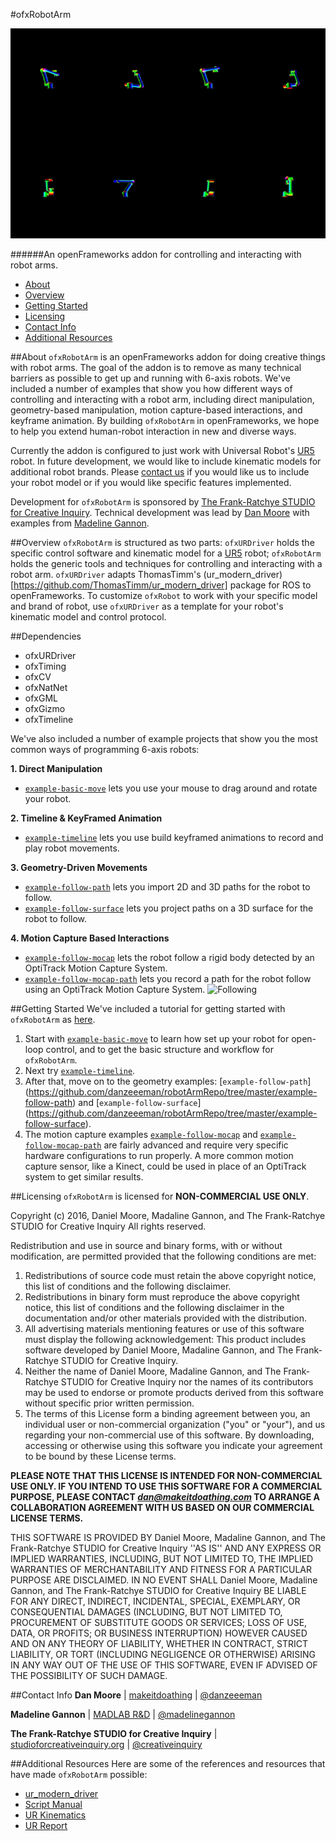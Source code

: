 
#ofxRobotArm

![KinematicModel](data/ezgif.com-video-to-gif%20(1).gif)

######An openFrameworks addon for controlling and interacting with robot arms.

  - [About](#about)
  - [Overview](#overview)
  - [Getting Started](#getting-started)
  - [Licensing](#licensing)
  - [Contact Info](#contact-info)
  - [Additional Resources](#additional-resources)


##About
`ofxRobotArm` is an openFrameworks addon for doing creative things with robot arms. The goal of the addon is to remove as many technical barriers as possible to get up and running with 6-axis robots. We've included a number of examples that show you how different ways of controlling and interacting with a robot arm, including direct manipulation, geometry-based manipulation, motion capture-based interactions, and keyframe animation. By building `ofxRobotArm` in openFrameworks, we hope to help you extend human-robot interaction in new and diverse ways.

Currently the addon is configured to just work with Universal Robot's [UR5](http://www.universal-robots.com/products/ur5-robot/) robot. In future development, we would like to include kinematic models for additional robot brands. Please [contact us]() if you would like us to include your robot model or if you would like specific features implemented.

Development for `ofxRobotArm` is sponsored by [The Frank-Ratchye STUDIO for Creative Inquiry](http://studioforcreativeinquiry.org/). 
Technical development was lead by [Dan Moore](http://makeitdoathing.com) with examples from [Madeline Gannon](http://madlab.cc).


##Overview
`ofxRobotArm` is structured as two parts: `ofxURDriver` holds the specific control software and kinematic model for a [UR5](http://www.universal-robots.com/products/ur5-robot/) robot; `ofxRobotArm` holds the generic tools and techniques for controlling and interacting with a robot arm. `ofxURDriver` adapts ThomasTimm's (ur_modern_driver)[https://github.com/ThomasTimm/ur_modern_driver] package for ROS to openFrameworks. To customize `ofxRobot` to work with your specific model and brand of robot, use `ofxURDriver` as a template for your robot's kinematic model and control protocol.

##Dependencies
- ofxURDriver
- ofxTiming
- ofxCV
- ofxNatNet
- ofxGML
- ofxGizmo
- ofxTimeline

We've also included a number of example projects that show you the most common ways of programming 6-axis robots:

**1. Direct Manipulation**
 - [`example-basic-move`](https://github.com/danzeeeman/robotArmRepo/tree/master/example-basic-move) lets you use your mouse to drag around and rotate your robot.
 
**2. Timeline & KeyFramed Animation**
 - [`example-timeline`](https://github.com/danzeeeman/robotArmRepo/tree/master/example-timeline) lets you use build keyframed animations to record and play robot movements.


**3. Geometry-Driven Movements**
 - [`example-follow-path`](https://github.com/danzeeeman/robotArmRepo/tree/master/example-follow-path) lets you import 2D and 3D paths for the robot to follow.
 - [`example-follow-surface`](https://github.com/danzeeeman/robotArmRepo/tree/master/example-follow-surface) lets you project paths on a 3D surface for the robot to follow.

**4. Motion Capture Based Interactions**
 - [`example-follow-mocap`](https://github.com/danzeeeman/robotArmRepo/tree/master/example-follow-mocap) lets the robot follow a rigid body detected by an OptiTrack Motion Capture System.
 - [`example-follow-mocap-path`](https://github.com/danzeeeman/robotArmRepo/tree/master/example-follow-surface) lets you record a path for the robot follow using an OptiTrack Motion Capture System.
![Following](data/mocap-follow.gif)


##Getting Started
We've included a tutorial for getting started with `ofxRobotArm` as [here](https://github.com/danzeeeman/robotArmRepo/tree/master/example-basic-move/README.md). 

1. Start with [`example-basic-move`](https://github.com/danzeeeman/robotArmRepo/tree/master/example-basic-move) to learn how set up your robot for open-loop control, and to get the basic structure and workflow for `ofxRobotArm`.
2. Next try [`example-timeline`](https://github.com/danzeeeman/robotArmRepo/tree/master/example-timeline).
3. After that, move on to the geometry examples: [`example-follow-path`] (https://github.com/danzeeeman/robotArmRepo/tree/master/example-follow-path) and [`example-follow-surface`] (https://github.com/danzeeeman/robotArmRepo/tree/master/example-follow-surface).
4. The motion capture examples [`example-follow-mocap`](https://github.com/danzeeeman/robotArmRepo/tree/master/example-follow-mocap) and [`example-follow-mocap-path`](https://github.com/danzeeeman/robotArmRepo/tree/master/example-follow-mocap-path) are fairly advanced and require very specific hardware configurations to run properly. A more common motion capture sensor, like a Kinect, could be used in place of an OptiTrack system to get similar results.


##Licensing
`ofxRobotArm` is licensed for **NON-COMMERCIAL USE ONLY**. 

Copyright (c) 2016, Daniel Moore, Madaline Gannon, and The Frank-Ratchye STUDIO for Creative Inquiry
All rights reserved.

Redistribution and use in source and binary forms, with or without
modification, are permitted provided that the following conditions are met:
1. Redistributions of source code must retain the above copyright
   notice, this list of conditions and the following disclaimer.
2. Redistributions in binary form must reproduce the above copyright
   notice, this list of conditions and the following disclaimer in the
   documentation and/or other materials provided with the distribution.
3. All advertising materials mentioning features or use of this software
   must display the following acknowledgement:
   This product includes software developed by Daniel Moore, Madaline Gannon, and The Frank-Ratchye STUDIO for Creative Inquiry.
4. Neither the name of Daniel Moore, Madaline Gannon, and The Frank-Ratchye STUDIO for Creative Inquiry 
   nor the names of its contributors may be used to endorse or promote products
   derived from this software without specific prior written permission.
5. The terms of this License form a binding agreement between you, an individual user or non-commercial organization ("you" or "your"), and us  
   regarding your non-commercial use of this software. By downloading, accessing or otherwise using this software you indicate your agreement to be bound by these License terms.

**PLEASE NOTE THAT THIS LICENSE IS INTENDED FOR NON-COMMERCIAL USE ONLY. IF YOU INTEND TO USE THIS SOFTWARE FOR A COMMERCIAL PURPOSE, PLEASE CONTACT *dan@makeitdoathing.com* TO ARRANGE A COLLABORATION AGREEMENT WITH US BASED ON OUR COMMERCIAL LICENSE TERMS.**

THIS SOFTWARE IS PROVIDED BY Daniel Moore, Madaline Gannon, 
and The Frank-Ratchye STUDIO for Creative Inquiry ''AS IS'' AND ANY
EXPRESS OR IMPLIED WARRANTIES, INCLUDING, BUT NOT LIMITED TO, THE IMPLIED
WARRANTIES OF MERCHANTABILITY AND FITNESS FOR A PARTICULAR PURPOSE ARE
DISCLAIMED. IN NO EVENT SHALL Daniel Moore, Madaline Gannon, 
and The Frank-Ratchye STUDIO for Creative Inquiry BE LIABLE FOR ANY
DIRECT, INDIRECT, INCIDENTAL, SPECIAL, EXEMPLARY, OR CONSEQUENTIAL DAMAGES
(INCLUDING, BUT NOT LIMITED TO, PROCUREMENT OF SUBSTITUTE GOODS OR SERVICES;
LOSS OF USE, DATA, OR PROFITS; OR BUSINESS INTERRUPTION) HOWEVER CAUSED AND
ON ANY THEORY OF LIABILITY, WHETHER IN CONTRACT, STRICT LIABILITY, OR TORT
(INCLUDING NEGLIGENCE OR OTHERWISE) ARISING IN ANY WAY OUT OF THE USE OF THIS
SOFTWARE, EVEN IF ADVISED OF THE POSSIBILITY OF SUCH DAMAGE.

##Contact Info
**Dan Moore** | [makeitdoathing](http://www.makeitdoathing.com ) | [@danzeeeman](https://github.com/danzeeeman)

**Madeline Gannon** | [MADLAB R&D](http://www.madlab.cc) | [@madelinegannon](https://github.com/madelinegannon)

**The Frank-Ratchye STUDIO for Creative Inquiry** | [studioforcreativeinquiry.org](http://studioforcreativeinquiry.org) | [@creativeinquiry](https://github.com/CreativeInquiry)


##Additional Resources
Here are some of the references and resources that have made `ofxRobotArm` possible:

- [ur_modern_driver](https://github.com/ThomasTimm/ur_modern_driver)
- [Script Manual](https://s3-eu-west-1.amazonaws.com/ur-support-site/18679/scriptmanual_en.pdf)
- [UR Kinematics](https://smartech.gatech.edu/bitstream/handle/1853/50782/ur_kin_tech_report_1.pdf)
- [UR Report](http://orbit.dtu.dk/files/117833332/Universal_Robot_report.pdf)


 


